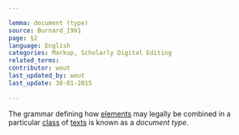 ```yaml
---

lemma: document (type)
source: Burnard_1991
page: §2 
language: English
categories: Markup, Scholarly Digital Editing
related_terms: 
contributor: wout
last_updated_by: wout
last_update: 30-01-2015
        
---
```


The grammar defining how [elements](element.html) may legally be combined in a particular [class](class.html) of [texts](text.html) is known as a _document type_.

